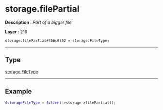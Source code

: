 # storage.filePartial

**Description** : *Part of a bigger file*

**Layer** : 216

```tl
storage.filePartial#40bc6f52 = storage.FileType;
```

---

## Type

[storage.FileType](type/storage.FileType)

---

## Example

```php
$storageFileType = $client->storage->filePartial();
```